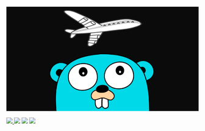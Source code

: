 ![ ](assets/logo.png)

[![ ](https://api.travis-ci.com/gmantaos/eurogo.svg?branch=master) ](https://travis-ci.com/gmantaos/eurogo)
[![ ](https://img.shields.io/badge/License-MIT-blue.svg)](LICENSE)
[![](https://goreportcard.com/badge/github.com/gmantaos/eurogo)](https://goreportcard.com/report/github.com/gmantaos/eurogo)
[![](https://api.codeclimate.com/v1/badges/c84532565741e79a8ba8/maintainability)](https://codeclimate.com/github.com/gmantaos/eurogo)

